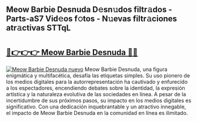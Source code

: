 ## Meow Barbie Desnuda D𝚎sn𝚞dos filtr𝚊dos - Parts-aS7 Vid𝚎os f𝚘tos - N𝚞evas filtr𝚊ciones atr𝚊ctivas STTqL

# <h2><a href="http://mbe62wa.tromn.icu/?c=Meow+Barbie+Desnuda">🔗👉👉👉 Meow Barbie Desnuda 🔗🔗</a></h2>

[![Meow Barbie Desnuda nuevo](https://i.imgur.com/pEAQMta.gif)](http://mbe62wa.tromn.icu/?c=Meow+Barbie+Desnuda)
Meow Barbie Desnuda, una figura enigmática y multifacética, desafía las etiquetas simples. Su uso pionero de los medios digitales para la autorrepresentación ha cautivado y enfurecido a los espectadores, encendiendo debates sobre la identidad, la expresión artística y la naturaleza evolutiva de las sociedades en línea. A pesar de la incertidumbre de sus próximos pasos, su impacto en los medios digitales es significativo. Con una dedicación inquebrantable y un atractivo innegable, el impacto de Meow Barbie Desnuda en la comunidad en línea es ilimitado.
